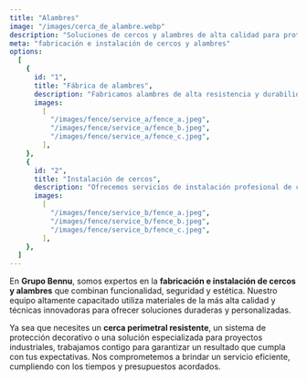 ```yaml
---
title: "Alambres"
image: "/images/cerca_de_alambre.webp"
description: "Soluciones de cercos y alambres de alta calidad para proteger y delimitar tus espacios con eficiencia y estilo."
meta: "fabricación e instalación de cercos y alambres"
options:
  [
    {
      id: "1",
      title: "Fábrica de alambres",
      description: "Fabricamos alambres de alta resistencia y durabilidad, ideales para cercos perimetrales, estructuras agrícolas y proyectos industriales. Nuestros productos cumplen con los estándares más altos de calidad para garantizar protección y fiabilidad.",
      images:
        [
          "/images/fence/service_a/fence_a.jpeg",
          "/images/fence/service_a/fence_b.jpeg",
          "/images/fence/service_a/fence_c.jpeg",
        ],
    },
    {
      id: "2",
      title: "Instalación de cercos",
      description: "Ofrecemos servicios de instalación profesional de cercos perimetrales para residencias, industrias y espacios agrícolas. Nuestro equipo asegura una instalación rápida, segura y estética, adaptada a las necesidades específicas de cada cliente.",
      images:
        [
          "/images/fence/service_b/fence_a.jpeg",
          "/images/fence/service_b/fence_b.jpeg",
          "/images/fence/service_b/fence_c.jpeg",
        ],
    },
  ]
---
```


En **Grupo Bennu**, somos expertos en la **fabricación e instalación de cercos y alambres** que combinan funcionalidad, seguridad y estética. Nuestro equipo altamente capacitado utiliza materiales de la más alta calidad y técnicas innovadoras para ofrecer soluciones duraderas y personalizadas.

Ya sea que necesites un **cerca perimetral resistente**, un sistema de protección decorativo o una solución especializada para proyectos industriales, trabajamos contigo para garantizar un resultado que cumpla con tus expectativas. Nos comprometemos a brindar un servicio eficiente, cumpliendo con los tiempos y presupuestos acordados.
